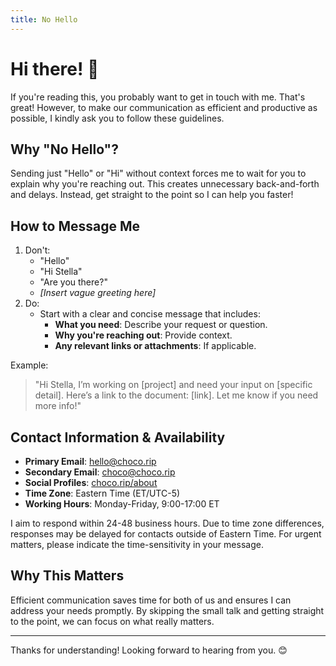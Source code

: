 ```yaml
---
title: No Hello
---
```


# Hi there! 👋

If you're reading this, you probably want to get in touch with me. That's great! However, to make our communication as efficient and productive as possible, I kindly ask you to follow these guidelines.

## Why "No Hello"?

Sending just "Hello" or "Hi" without context forces me to wait for you to explain why you're reaching out. This creates unnecessary back-and-forth and delays. Instead, get straight to the point so I can help you faster!

## How to Message Me

1. Don't:
    - "Hello"
    - "Hi Stella"
    - "Are you there?"
    - *[Insert vague greeting here]*
2. Do:
    - Start with a clear and concise message that includes:
        - **What you need**: Describe your request or question.
        - **Why you're reaching out**: Provide context.
        - **Any relevant links or attachments**: If applicable.

Example:

> "Hi Stella, I’m working on [project] and need your input on [specific detail]. Here’s a link to the document: [link]. Let me know if you need more info!"

## Contact Information & Availability

- **Primary Email**: [hello@choco.rip](mailto:hello@choco.rip)
- **Secondary Email**: [choco@choco.rip](mailto:choco@choco.rip) 
- **Social Profiles**: [choco.rip/about](https://choco.rip/about)
- **Time Zone**: Eastern Time (ET/UTC-5)
- **Working Hours**: Monday-Friday, 9:00-17:00 ET

I aim to respond within 24-48 business hours. Due to time zone differences, responses may be delayed for contacts outside of Eastern Time. For urgent matters, please indicate the time-sensitivity in your message.

## Why This Matters

Efficient communication saves time for both of us and ensures I can address your needs promptly. By skipping the small talk and getting straight to the point, we can focus on what really matters.

---
Thanks for understanding! Looking forward to hearing from you. 😊